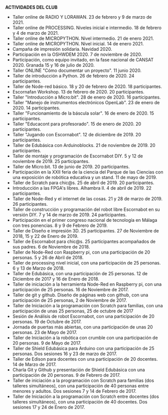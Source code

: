 **ACTIVIDADES DEL CLUB**

* Taller online de RADIO Y LORAWAN. 23 de febrero y 9 de marzo de 2021.
* Taller online de PROCESSING. Niveles inicial e intermedio. 18 de febrero y 4 de marzo de 2021.
* Taller online de MICROPYTHON. Nivel intermedio. 21 de enero 2021.
* Taller online de MICROPYTHON. Nivel inicial. 14 de enero 2021.
* Campaña de impresión solidaria. Navidad 2020.
* Participación en la OSHWDEM 2020. 7 de noviembre de 2020.
* Participación, como equipo invitado, en la fase nacional de CANSAT 2020. Granada 15 y 16 de julio de 2020.
* Taller ONLINE "Cómo documentar un proyecto". 11 junio 2020. 
* Taller de introducción a Python. 26 de febrero de 2020. 24 participantes.
* Taller de Node-red básico. 18 y 20 de febrero de 2020. 18 participantes.
* Escornafan Workshop. 13 de febrero de 2020. 20 participantes.
* Taller "Introducción a Micro:bit". 28 de enero de 2020. 16 participantes.
* Taller "Manejo de instrumentos electrónicos OpenLab". 23 de enero de 2020. 14 participantes.
* Taller "Funcionamiento de la báscula solar". 16 de enero de 2020. 15 participantes.
* Taller "Educacont para profesorado". 15 de enero de 2020. 20 participantes.
* Taller "Jugando con Escornabot". 12 de diciembre de 2019. 20 participantes.
* Taller de Edubásica con Arduinoblocks. 21 de noviembre de 2019. 20 participantes.
* Taller de montaje y programación de Escornabot DIY. 5 y 12 de noviembre de 2019. 25 participantes.
* Taller de Micro:bit. 13 de junio de 2019. 20 participantes.
* Participación en la XXII feria de la ciencia del Parque de las Ciencias con una exposición de robótica educativa y un stand. 11 de mayo de 2019.
* Taller de Scratch para chic@s. 25 de abril de 2019. 20 participantes.
* Introducción a las FPGA's libres. Alhambra II. 4 de abril de 2019. 22 participantes.
* Taller de Node-Red y el internet de las cosas. 21 y 28 de marzo de 2019. 26 participantes.
* Taller de construcción y programación del robot libre Escornabot en su versión DIY. 7 y 14 de marzo de 2019. 24 participantes.
* Participación en el primer congreso nacional de tecnología en Málaga con tres ponencias. 8 y 9 de Febrero de 2019.
* Taller de Diseño e impresión 3D. 25 participantes. 27 de Noviembre de 2018, 15 y 22 de Enero de 2019.
* Taller de Escornabot para chic@s. 25 participantes acompañados de sus padres. 6 de Noviembre de 2018.
* Taller de Node-Red con Raspberry pi, con una participación de 20 personas. 5 y 26 de Abril de 2018.
* Taller de processing nivel inicial, con una participación de 25 personas. 6 y 13 de Marzo de 2018.
* Taller de Edubásica, con una participación de 25 personas. 12 de Diciembre de 2017 y 16 de Enero de 2018.
* Taller de iniciación a la herramienta Node-Red en Raspberry pi, con una participación de 25 personas. 16 de Noviembre de 2017.
* Taller de git y github. Diseño de páginas web con github, con una participación de 25 personas, 2 de Noviembre de 2017.
* Taller de Iniciación a la programación con Scratch para familias, con una participación de unas 25 personas, 25 de octubre de 2017
* Sesión de Análisis de robot Escornabot, con una participación de 20 personas. 19 de Octubre de 2017.
* Jornada de puertas más abiertas, con una participación de unas 20 personas. 23 de Mayo de 2017.
* Taller de Iniciación a la robótica con crumble con una participación de 20 personas. 9 de Mayo de 2017.
* Taller de Shield Edubásica para Arduino con una participación de 25 personas. Dos sesiones 16 y 23 de marzo de 2017.
* Taller de Edison para docentes con una participación de 20 docentes. 14 de Marzo de 2017.
* Charla Git y Github y presentación de Shield Edubásica con una participación de 20 personas. 9 de Febrero de 2017.
* Taller de iniciación a la programación con Scratch para familias (dos talleres simultáneos), con una participación de 40 personas entre menores y adultos. Dos sesiones 7 y 14 de Febrero de 2017.
* Taller de Iniciación a la programación con Scratch entre docentes (dos talleres simultáneos), con una participación de 40 docentes. Dos sesiones 17 y 24 de Enero de 2017.
